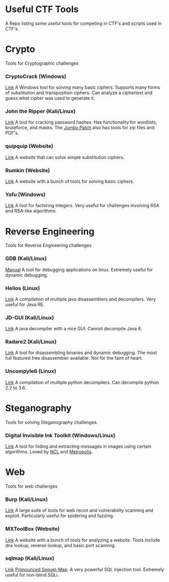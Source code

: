 # Useful CTF Tools
A Repo listing some useful tools for competing in CTF's and scripts used in CTF's.

# Crypto
Tools for Cryptographic challenges

### CryptoCrack (Windows)
[Link](https://sites.google.com/site/cryptocrackprogram/)
A Windows tool for solving many basic ciphers. Supports many forms of substitution and transposition ciphers. Can analyze a ciphertext and guess what cipher was used to generate it.

### John the Ripper (Kali/Linux)
[Link](http://openwall.com/john/)
A tool for cracking password hashes. Has functionality for wordlists, bruteforce, and masks. The [Jumbo Patch](https://github.com/magnumripper/JohnTheRipper) also has tools for zip files and PDF's.

### quipquip (Website)
[Link](http://quipqiup.com/)
A website that can solve simple substitution ciphers.

### Rumkin (Website)
[Link](http://rumkin.com/tools/cipher/)
A website with a bunch of tools for solving basic ciphers.

### Yafu (Windows)
[Link](https://sourceforge.net/projects/yafu/)
A tool for factoring integers. Very useful for challenges involving RSA and RSA-like algorithms.

# Reverse Engineering
Tools for Reverse Engineering challenges

### GDB (Kali/Linux)
[Manual](https://sourceware.org/gdb/current/onlinedocs/gdb/)
A tool for debugging applications on linux. Extremely useful for dynamic debugging.

### Helios (Linux)
[Link](https://github.com/helios-decompiler/Helios)
A compilation of multiple java disassemblers and decompilers. Very useful for Java RE.

### JD-GUI (Kali/Linux)
[Link](http://jd.benow.ca/)
A java decompiler with a nice GUI. Cannot decompile Java 8.

### Radare2 (Kali/Linux)
[Link](http://www.radare.org/r/)
A tool for disassembling binaries and dynamic debugging. The most full featured free disassembler available. Not for the faint of heart.

### Uncompyle6 (Linux)
[Link](https://github.com/rocky/python-uncompyle6)
A compilation of multiple python decompilers. Can decompile python 2.2 to 3.6.

# Steganography
Tools for solving Steganography challenges.

### Digital Invisible Ink Toolkit (Windows/Linux)
[Link](http://diit.sourceforge.net/)
A tool for hiding and extracting messages in images using certain algorithms. Loved by [NCL](http://www.nationalcyberleague.org/) and [Metropolis](http://cyberskyline.com/metropolis-2016/).

# Web
Tools for web challenges

### Burp (Kali/Linux)
[Link](https://portswigger.net/burp/)
A large suite of tools for web recon and vulnerability scanning and exploit. Particularly useful for spidering and fuzzing.

### MXToolBox (Website)
[Link](https://mxtoolbox.com/)
A website with a bunch of tools for analyzing a website. Tools include dns lookup, reverse lookup, and basic port scanning.

### sqlmap (Kali/Linux)
[Link](http://sqlmap.org/)
[Pronounced Sequel-Map](https://english.stackexchange.com/questions/7231/how-is-sql-pronounced). A very powerful SQL injection tool. Extremely useful for non-blind SQLi.
